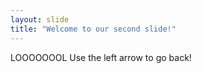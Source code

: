 ```yaml
---
layout: slide
title: "Welcome to our second slide!"
---
```

LOOOOOOOL
Use the left arrow to go back!
